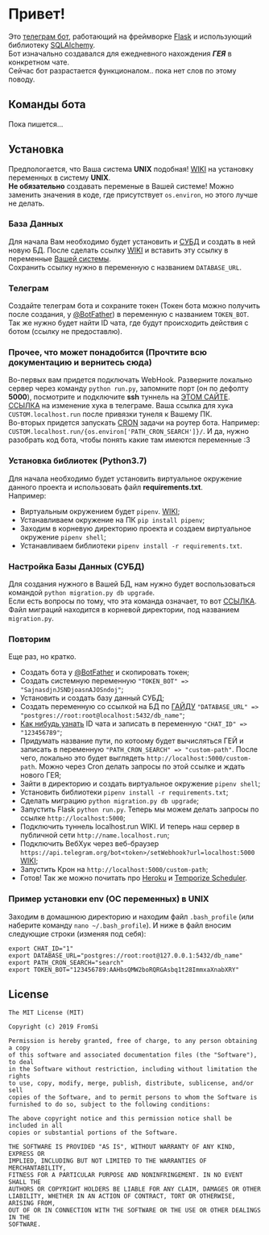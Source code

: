 # Привет!
Это [телеграм бот](https://core.telegram.org/bots), работающий на фреймворке [Flask](https://palletsprojects.com/p/flask/) и использующий библиотеку [SQLAlchemy](https://www.sqlalchemy.org).<br /> 
Бот изначально создавался для ежедневного нахождения ***ГЕЯ*** в конкретном чате. <br />
Сейчас бот разрастается функционалом.. пока нет слов по этому поводу.

## Команды бота
Пока пишется...

## Установка
Предпологается, что Ваша система <strong>UNIX</strong> подобная! [WIKI](https://en.wikipedia.org/wiki/Env) на установку переменных в систему <strong>UNIX</strong>. <br />
<strong>Не обязательно</strong> создавать переменые в Вашей системе! Можно заменить значения в коде, где присутствует ```os.environ```, но этого лучше не делать.

### База Данных
Для начала Вам необходимо будет установить и [СУБД](http://drach.pro/blog/hi-tech/item/145-db-comparison) и создать в ней новую БД. После сделать ссылку [WIKI](https://docs.sqlalchemy.org/en/13/core/engines.html) и вставить эту ссылку в переменные [Вашей системы](https://ru.wikipedia.org/wiki/Переменная_среды). <br />
Сохранить ссылку нужно в переменную c названием ```DATABASE_URL```.

### Телеграм
Создайте телеграм бота и сохраните токен (Токен бота можно получить после создания, у [@BotFather](https://t.me/BotFather)) в переменную с названием  ```TOKEN_BOT```.<br />
Так же нужно будет найти ID чата, где будут происходить действия с ботом (ссылку не предоставлю).

### Прочее, что может понадобится (Прочтите всю документацию и вернитесь сюда)
Во-первых вам придется подключать WebHook. Разверните локально сервер через команду ```python run.py```, запомните порт (он по дефолту <strong>5000</strong>), посмотрите и подключите <strong>ssh</strong> туннель на [ЭТОМ САЙТЕ](http://localhost.run/). [ССЫЛКА](https://core.telegram.org/bots/api#setwebhook) на изменение хука в телеграме. Ваша ссылка для хука ```CUSTOM.localhost.run``` после привязки тунеля к Вашему ПК. <br />
Во-вторых придется запускать [CRON](https://en.wikipedia.org/wiki/Cron) задачи на роутер бота. Например: ```CUSTOM.localhost.run/{os.environ['PATH_CRON_SEARCH']}/```. И да, нужно разобрать код бота, чтобы понять какие там имеются переменные :3

### Установка библиотек (Python3.7)
Для начала необходимо будет установить виртуальное окружение данного проекта и использовать файл <strong>requirements.txt</strong>.<br />
Например:
* Виртуальным окружением будет ```pipenv```. [WIKI](https://habr.com/ru/post/413009/);
* Устанавливаем окружение на ПК ```pip install pipenv```;
* Заходим в корневую директорию проекта и создаем виртуальное окружение ```pipenv shell```;
* Устанавливаем библиотеки ```pipenv install -r requirements.txt```.

### Настройка Базы Данных (СУБД)
Для создания нужного в Вашей БД, нам нужно будет воспользоваться командой ```python migration.py db upgrade```. <br />
Если есть вопросы по тому, что эта команда означает, то вот [ССЫЛКА](https://flask-migrate.readthedocs.io/en/latest/). Файл миграций находится в корневой директории, под названием ```migration.py```.

### Повторим
Еще раз, но кратко.
* Создать бота у [@BotFather](https://t.me/BotFather) и скопировать токен;
* Создать системную переменную ```"TOKEN_BOT" => "SajnasdjnJSNDjoasnAJOSndoj"```;
* Установить и создать базу данный СУБД;
* Создать переменную со ссылкой на БД по [ГАЙДУ](https://docs.sqlalchemy.org/en/13/core/engines.html) ```"DATABASE_URL" => "postgres://root:root@localhost:5432/db_name"```;
* [Как нибудь узнать](https://stackoverflow.com/questions/32423837/telegram-bot-how-to-get-a-group-chat-id/32572159#32572159) ID чата и записать в переменную ```"CHAT_ID" => "123456789"```;
* Придумать название пути, по котоому будет вычисляться ГЕЙ и записать в переменную ```"PATH_CRON_SEARCH" => "custom-path"```. После чего, локально это будет выглядеть ```http://localhost:5000/custom-path```. Можно через Cron делать запросы по этой ссылке и ждать нового ГЕЯ;
* Зайти в директорию и создать виртуальное окружение ```pipenv shell```;
* Установить библиотеки ```pipenv install -r requirements.txt```;
* Сделать миграцию ```python migration.py db upgrade```;
* Запустить Flask ```python run.py```. Теперь мы можем делать запросы по ссылке ```http://localhost:5000```;
* Подключить туннель localhost.run WIKI. И теперь наш сервер в публичной сети ```http://name.localhost.run```;
* Подключить ВебХук через веб-браузер ```https://api.telegram.org/bot<token>/setWebhook?url=localhost:5000``` [WIKI](https://core.telegram.org/bots/api#setwebhook);
* Запустить Крон на ```http://localhost:5000/custom-path```;
* Готов!
Так же можно почитать про [Heroku](https://www.heroku.com) и [Temporize Scheduler](https://elements.heroku.com/addons/temporize).

### Пример установки env (ОС переменных) в UNIX
Заходим в домашнюю директорию и находим файл ```.bash_profile``` (или наберите команду ```nano ~/.bash_profile```). И ниже в файл вносим следующие строки (изменяя под себя):
```
export CHAT_ID="1"
export DATABASE_URL="postgres://root:root@127.0.0.1:5432/db_name"
export PATH_CRON_SEARCH="search"
export TOKEN_BOT="123456789:AAHbsQMW2boRQRGAsbq1t28ImmxaXnabXRY"
```

## License
```
The MIT License (MIT)

Copyright (c) 2019 FromSi

Permission is hereby granted, free of charge, to any person obtaining a copy
of this software and associated documentation files (the "Software"), to deal
in the Software without restriction, including without limitation the rights
to use, copy, modify, merge, publish, distribute, sublicense, and/or sell
copies of the Software, and to permit persons to whom the Software is
furnished to do so, subject to the following conditions:

The above copyright notice and this permission notice shall be included in all
copies or substantial portions of the Software.

THE SOFTWARE IS PROVIDED "AS IS", WITHOUT WARRANTY OF ANY KIND, EXPRESS OR
IMPLIED, INCLUDING BUT NOT LIMITED TO THE WARRANTIES OF MERCHANTABILITY,
FITNESS FOR A PARTICULAR PURPOSE AND NONINFRINGEMENT. IN NO EVENT SHALL THE
AUTHORS OR COPYRIGHT HOLDERS BE LIABLE FOR ANY CLAIM, DAMAGES OR OTHER
LIABILITY, WHETHER IN AN ACTION OF CONTRACT, TORT OR OTHERWISE, ARISING FROM,
OUT OF OR IN CONNECTION WITH THE SOFTWARE OR THE USE OR OTHER DEALINGS IN THE
SOFTWARE.
```

